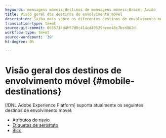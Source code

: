 ```yaml
---
keywords: mensagens móveis;destinos de mensagens móveis;Braze; Avião
title: Visão geral dos destinos de envolvimento móvel
description: Saiba mais sobre os diferentes destinos de envolvimento móvel suportados pela Adobe Experience Platform.
translation-type: tm+mt
source-git-commit: 6655714d4b57d9c414cd40529bcee48c7bcd862d
workflow-type: tm+mt
source-wordcount: '39'
ht-degree: 0%

---
```



# Visão geral dos destinos de envolvimento móvel {#mobile-destinations}

[!DNL Adobe Experience Platform] suporta atualmente os seguintes destinos de envolvimento móvel:

* [Atributos do navio](./airship-attributes.md)
* [Etiquetas de aeróstato](./airship-tags.md)
* [Bico](./braze.md)